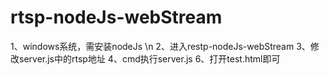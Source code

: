 # rtsp-nodeJs-webStream

1、windows系统，需安装nodeJs \n
2、进入restp-nodeJs-webStream
3、修改server.js中的rtsp地址
4、cmd执行server.js
6、打开test.html即可
